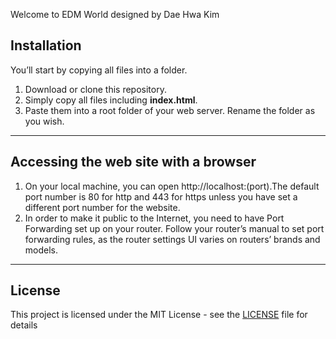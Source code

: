 Welcome to EDM World designed by Dae Hwa Kim

## Installation

You’ll start by copying all files into a folder.

1. Download or clone this repository.
2. Simply copy all files including **index.html**.
3. Paste them into a root folder of your web server. Rename the folder as you wish.

---

## Accessing the web site with a browser

1. On your local machine, you can open http://localhost:(port).The default port number is 80 for http and 443 for https unless you have set a different port number for the website.
2. In order to make it public to the Internet, you need to have Port Forwarding set up on your router. Follow your router’s manual to set port forwarding rules, as the router settings UI varies on routers’ brands and models.

---

## License

This project is licensed under the MIT License - see the [LICENSE](LICENSE) file for details